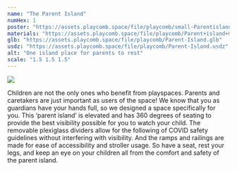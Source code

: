 ```yaml
---
name: "The Parent Island"
numHex: 1
poster: "https://assets.playcomb.space/file/playcomb/small-Parentisland—nobackground.png"
materials: "https://assets.playcomb.space/file/playcomb/Parent+island+materials.png"
glb: "https://assets.playcomb.space/file/playcomb/Parent-Island.glb"
usdz: "https://assets.playcomb.space/file/playcomb/Parent-Island.usdz"
alt: "One island place for parents to rest"
scale: "1.5 1.5 1.5"
---
```


![](https://assets.playcomb.space/file/playcomb/Parentisland.png)

Children are not the only ones who benefit from playspaces. Parents and caretakers are just important as users of the space! We know that you as guardians have your hands full, so we designed a space specifically for you. This ‘parent island’ is elevated and has 360 degrees of seating to provide the best visibility possible for you to watch your child. The removable plexiglass dividers allow for the following of COVID safety guidelines without interfering with visibility. And the ramps and railings are made for ease of accessibility and stroller usage. So have a seat, rest your legs, and keep an eye on your children all from the comfort and safety of the parent island. 
